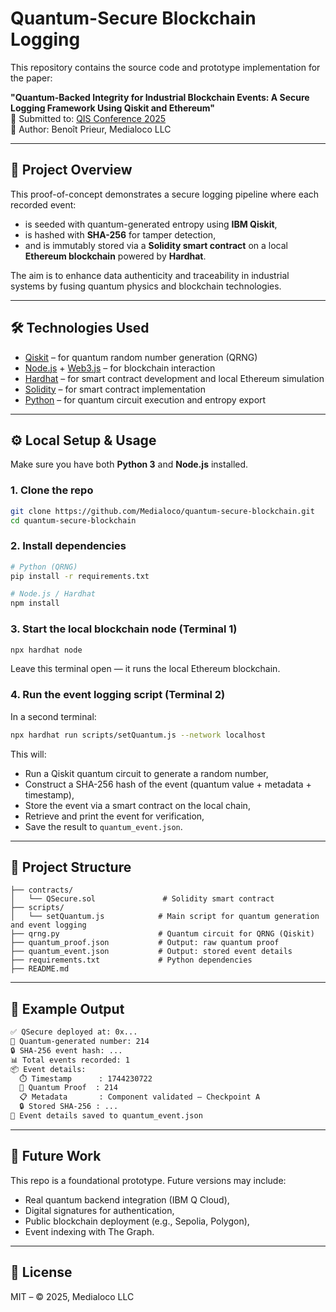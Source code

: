 # Quantum-Secure Blockchain Logging

This repository contains the source code and prototype implementation for the paper:

**"Quantum-Backed Integrity for Industrial Blockchain Events: A Secure Logging Framework Using Qiskit and Ethereum"**  
📅 Submitted to: [QIS Conference 2025](https://conference-questis.org/)  
👤 Author: Benoît Prieur, Medialoco LLC  

---

## 🧠 Project Overview

This proof-of-concept demonstrates a secure logging pipeline where each recorded event:
- is seeded with quantum-generated entropy using **IBM Qiskit**,
- is hashed with **SHA-256** for tamper detection,
- and is immutably stored via a **Solidity smart contract** on a local **Ethereum blockchain** powered by **Hardhat**.

The aim is to enhance data authenticity and traceability in industrial systems by fusing quantum physics and blockchain technologies.

---

## 🛠️ Technologies Used

- [Qiskit](https://qiskit.org/) – for quantum random number generation (QRNG)
- [Node.js](https://nodejs.org/) + [Web3.js](https://web3js.readthedocs.io/) – for blockchain interaction
- [Hardhat](https://hardhat.org/) – for smart contract development and local Ethereum simulation
- [Solidity](https://soliditylang.org/) – for smart contract implementation
- [Python](https://www.python.org/) – for quantum circuit execution and entropy export

---

## ⚙️ Local Setup & Usage

Make sure you have both **Python 3** and **Node.js** installed.

### 1. Clone the repo

```bash
git clone https://github.com/Medialoco/quantum-secure-blockchain.git
cd quantum-secure-blockchain
```

### 2. Install dependencies

```bash
# Python (QRNG)
pip install -r requirements.txt

# Node.js / Hardhat
npm install
```

### 3. Start the local blockchain node (Terminal 1)

```bash
npx hardhat node
```

Leave this terminal open — it runs the local Ethereum blockchain.

### 4. Run the event logging script (Terminal 2)

In a second terminal:

```bash
npx hardhat run scripts/setQuantum.js --network localhost
```

This will:
- Run a Qiskit quantum circuit to generate a random number,
- Construct a SHA-256 hash of the event (quantum value + metadata + timestamp),
- Store the event via a smart contract on the local chain,
- Retrieve and print the event for verification,
- Save the result to `quantum_event.json`.

---

## 📂 Project Structure

```
├── contracts/
│   └── QSecure.sol               # Solidity smart contract
├── scripts/
│   └── setQuantum.js            # Main script for quantum generation and event logging
├── qrng.py                      # Quantum circuit for QRNG (Qiskit)
├── quantum_proof.json           # Output: raw quantum proof
├── quantum_event.json           # Output: stored event details
├── requirements.txt             # Python dependencies
├── README.md
```

---

## 🧪 Example Output

```bash
✅ QSecure deployed at: 0x...
🎲 Quantum-generated number: 214
🔒 SHA-256 event hash: ...
📊 Total events recorded: 1
📦 Event details:
  ⏱️ Timestamp      : 1744230722
  🧬 Quantum Proof  : 214
  📋 Metadata       : Component validated – Checkpoint A
  🔒 Stored SHA-256 : ...
💾 Event details saved to quantum_event.json
```

---

## 📌 Future Work

This repo is a foundational prototype. Future versions may include:
- Real quantum backend integration (IBM Q Cloud),
- Digital signatures for authentication,
- Public blockchain deployment (e.g., Sepolia, Polygon),
- Event indexing with The Graph.

---

## 📝 License

MIT – © 2025, Medialoco LLC